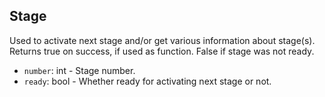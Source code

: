 ## Stage

Used to activate next stage and/or get various information about stage(s).
Returns true on success, if used as function. False if stage was not ready.

- `number`: int - Stage number.
- `ready`: bool - Whether ready for activating next stage or not.
